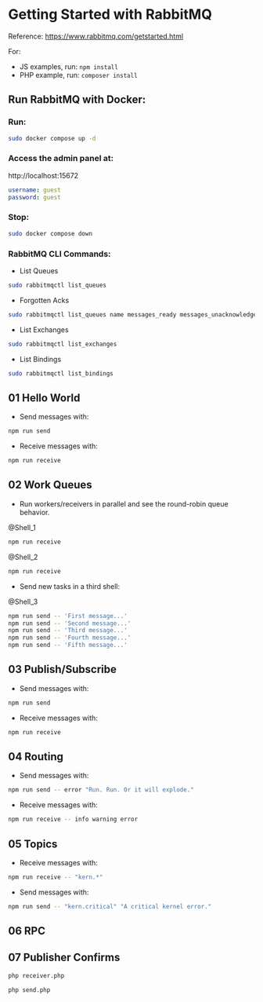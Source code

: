 # Getting Started with RabbitMQ

Reference: https://www.rabbitmq.com/getstarted.html

For:
- JS examples, run: `npm install`
- PHP example, run: `composer install`

## Run RabbitMQ with Docker:

### Run:

```bash
sudo docker compose up -d
```

### Access the admin panel at:

http://localhost:15672

```yaml
username: guest
password: guest
```

### Stop:

```bash
sudo docker compose down
```

### RabbitMQ CLI Commands:

- List Queues

```bash
sudo rabbitmqctl list_queues
```

- Forgotten Acks

```bash
sudo rabbitmqctl list_queues name messages_ready messages_unacknowledged
```

- List Exchanges

```bash
sudo rabbitmqctl list_exchanges
```

- List Bindings

```bash
sudo rabbitmqctl list_bindings
```

## 01 Hello World

- Send messages with:

```bash
npm run send
```

- Receive messages with:

```bash
npm run receive
```

## 02 Work Queues

- Run workers/receivers in parallel and see the round-robin queue behavior.

@Shell_1

```bash
npm run receive
```

@Shell_2

```bash
npm run receive
```

- Send new tasks in a third shell:

@Shell_3

```bash
npm run send -- 'First message...'
npm run send -- 'Second message...'
npm run send -- 'Third message...'
npm run send -- 'Fourth message...'
npm run send -- 'Fifth message...'
```

## 03 Publish/Subscribe

- Send messages with:

```bash
npm run send
```

- Receive messages with:

```bash
npm run receive
```

## 04 Routing

- Send messages with:

```bash
npm run send -- error "Run. Run. Or it will explode."
```

- Receive messages with:

```bash
npm run receive -- info warning error
```

## 05 Topics

- Receive messages with:

```bash
npm run receive -- "kern.*"
```

- Send messages with:

```bash
npm run send -- "kern.critical" "A critical kernel error."
```

## 06 RPC

## 07 Publisher Confirms

```bash
php receiver.php
```

```bash
php send.php
```
